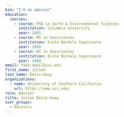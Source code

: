 ```yaml
---
bio: "I'm an advisor"
education:
  courses:
    - course: PhD in Earth & Environmental Sciences
      institution: Columbia University
      year: 2001
    - course: MS in Geosciences
      institution: Ecole Normale Superieure
      year: 2000
    - course: BS in Geosciences
      institution: Ecole Normale Superieure
      year: 1998
email: fake-email@isi.edu
first_name: Julien
last_name: Emile-Geay
organizations:
  - name: University of Southern California
    url: https://www.usc.edu/
role: Advisor
title: Julien Emile-Geay
user_groups:
  - Advisors
---
```

